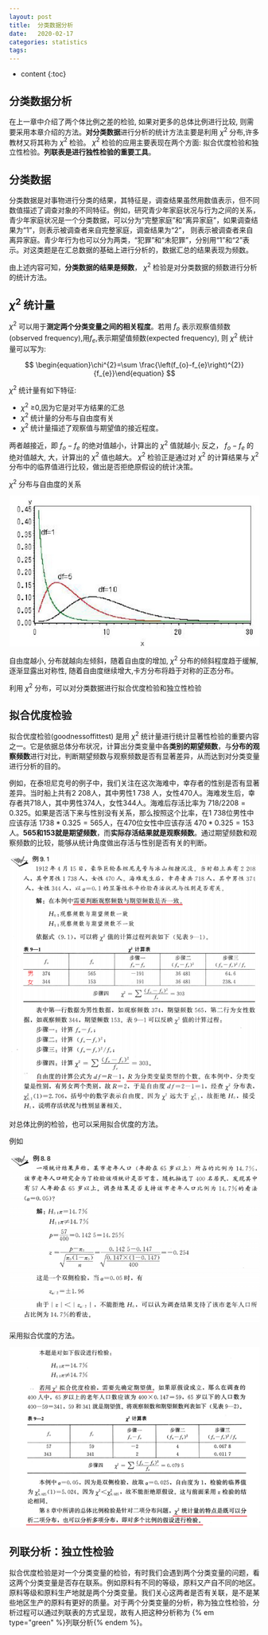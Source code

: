 ```yaml
---
layout: post
title:  分类数据分析
date:   2020-02-17
categories: statistics
tags:  
---
```

* content
{:toc}










## 分类数据分析

在上一章中介绍了两个体比例之差的检验, 如果对更多的总体比例进行比较, 则需要采用本章介绍的方法。**对分类数据**进行分析的统计方法主要是利用 $\chi^2$ 分布,许多教材又将其称为 $\chi^2$ 检验。 $\chi^2$ 检验的应用主要表现在两个方面: 拟合优度检验和独立性检验。**列联表是进行独性检验的重要工具**。

## 分类数据

分类数据是对事物进行分类的结果，其特征是，调查结果虽然用数值表示，但不同数值描述了调查对象的不同特征。例如，研究青少年家庭状况与行为之间的关系，青少年家庭状况是一个分类数据，可以分为“完整家庭”和“离异家庭”，如果调查结果为“1”，则表示被调查者来自完整家庭，调查结果为“2”， 则表示被调查者来自离异家庭。青少年行为也可以分为两类，“犯罪”和“未犯罪”，分别用“1”和“2”表示。对这类题是在汇总数据的基础上进行分析的，数据汇总的结果表现为频数。

由上述内容可知，**分类数据的结果是频数**， $\chi^2$ 检验是对分类数据的频数进行分析的统计方法。

##  $\chi^2$ 统计量

 $\chi^2$ 可以用于**测定两个分类变量之间的相关程度**。若用 $f_o$ 表示观察值频数(observed frequency),用$f_e$,表示期望值频数(expected frequency),  则 $\chi^2$ 统计量可以写为:


$$
\begin{equation}\chi^{2}=\sum \frac{\left(f_{o}-f_{e}\right)^{2}}{f_{e}}\end{equation}
$$


 $\chi^2$ 统计量有如下特征:

-  $\chi^2$ ≥0,因为它是对平方结果的汇总
-  $\chi^2$ 统计量的分布与自由度有关
-  $\chi^2$ 统计量描述了观察值与期望值的接近程度。

两者越接近，即 $f_o -f_e$ 的绝对值越小，计算出的 $\chi^2$ 值就越小; 反之， $f_o -f_e$ 的绝对值越大, 大，计算出的 $\chi^2$ 值也越大。 $\chi^2$ 检验正是通过对 $\chi^2$ 的计算结果与 $\chi^2$ 分布中的临界值进行比较，做出是否拒绝原假设的统计决策。

 $\chi^2$ 分布与自由度的关系

<center><img src="https://raw.githubusercontent.com/HG1227/image/master/img_tuchuang/20200610220035.png"/></center>

自由度越小, 分布就越向左倾斜，随着自由度的增加, $\chi^2$ 分布的倾斜程度趋于缓解, 逐渐显露出对称性, 随着自由度继续增大,卡方分布将趋于对称的正态分布。

利用  $\chi^2$  分布，可以对分类数据进行拟合优度检验和独立性检验

## 拟合优度检验

拟合优度检验(goodnessoffittest) 是用  $\chi^2$  统计量进行统计显著性检验的重要内容之一。它是依据总体分布状况，计算出分类变量中各**类别的期望频数**，与**分布的观察频数**进行对比，判断期望频数与观察频数是否有显著差异，从而达到对分类变量进行分析的目的。

例如，在泰坦尼克号的例子中，我们关注在这次海难中，幸存者的性别是否有显著差异。当时船上共有2 208人，其中男性1 738 人，女性470人。海难发生后，幸存者共718人，其中男性374人，女性344人。海难后存活比率为 $718/2 208=0. 325$。如果是否活下来与性别没有关系，那么按照这个比率，在1 738位男性中应该存活 $1738*0. 325=565$人，在470位女性中应该存活 $470* 0.325=153$人。**565和153就是期望频数**，而**实际存活结果就是观察频数**。通过期望频数和观察频数的比较，能够从统计角度做出存活与性别是否有关的判断。

<center><img src="https://raw.githubusercontent.com/HG1227/image/master/img_tuchuang/20200610221716.png"/></center>





对总体比例的检验，也可以采用拟合优度的方法。

例如

<center><img src="https://raw.githubusercontent.com/HG1227/image/master/img_tuchuang/20200610222355.png"/></center>

采用拟合优度的方法。

<center><img src="https://raw.githubusercontent.com/HG1227/image/master/img_tuchuang/20200610222643.png"/></center>

## 列联分析：独立性检验

拟合优度检验是对一个分类变量的检验，有时我们会遇到两个分类变量的问题，看这两个分类变量是否存在联系。例如原料有不同的等级，原料又产自不同的地区。原料等级和原料生产地就是两个分类变量。我们关心这两者是否有关联，是不是某些地区生产的原料有更好的质量。对于两个分类变量的分析，称为独立性检验，分析过程可以通过列联表的方式呈现，故有人把这种分析称为 {% em type="green" %}列联分析{% endem %}。 
